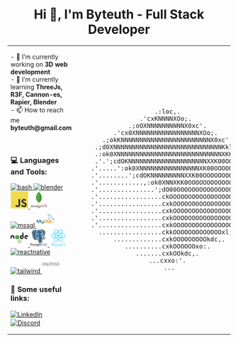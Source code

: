 <h1 align="center">Hi 👋, I'm Byteuth - Full Stack Developer</h1>


<table >
  <tr>
    <td>
      <p>
      </div>
<p align="left">
 - 🔭 I’m currently working on <strong>3D web development</strong> <br>
 - 🌱 I’m currently learning  <strong>ThreeJs, R3F, Cannon-es, Rapier, Blender</strong> <br>
 - 📫 How to reach me <strong>byteuth@gmail.com</strong>
</p>
<br>

<h3 align="left">💻 Languages and Tools:</h3>
<p align="left">
  <a href="https://www.gnu.org/software/bash/" target="_blank" rel="noreferrer">
    <img src="https://www.vectorlogo.zone/logos/gnu_bash/gnu_bash-icon.svg" alt="bash" width="40" height="40"/>
  </a>
  <a href="https://www.blender.org/" target="_blank" rel="noreferrer">
    <img src="https://download.blender.org/branding/community/blender_community_badge_white.svg" alt="blender" width="40" height="40"/>
  </a>
  <a href="https://developer.mozilla.org/en-US/docs/Web/JavaScript" target="_blank" rel="noreferrer">
    <img src="https://raw.githubusercontent.com/devicons/devicon/master/icons/javascript/javascript-original.svg" alt="javascript" width="40" height="40"/>
  </a>
  <a href="https://www.mongodb.com/" target="_blank" rel="noreferrer">
    <img src="https://raw.githubusercontent.com/devicons/devicon/master/icons/mongodb/mongodb-original-wordmark.svg" alt="mongodb" width="40" height="40"/>
  </a>
  <a href="https://www.microsoft.com/en-us/sql-server" target="_blank" rel="noreferrer">
    <img src="https://www.svgrepo.com/show/303229/microsoft-sql-server-logo.svg" alt="mssql" width="40" height="40"/>
  </a>
  <a href="https://www.mysql.com/" target="_blank" rel="noreferrer">
    <img src="https://raw.githubusercontent.com/devicons/devicon/master/icons/mysql/mysql-original-wordmark.svg" alt="mysql" width="40" height="40"/>
  </a>
  <a href="https://nodejs.org" target="_blank" rel="noreferrer">
    <img src="https://raw.githubusercontent.com/devicons/devicon/master/icons/nodejs/nodejs-original-wordmark.svg" alt="nodejs" width="40" height="40"/>
  </a>
  <a href="https://www.postgresql.org" target="_blank" rel="noreferrer">
    <img src="https://raw.githubusercontent.com/devicons/devicon/master/icons/postgresql/postgresql-original-wordmark.svg" alt="postgresql" width="40" height="40"/>
  </a>
  <a href="https://reactjs.org/" target="_blank" rel="noreferrer">
    <img src="https://raw.githubusercontent.com/devicons/devicon/master/icons/react/react-original-wordmark.svg" alt="react" width="40" height="40"/>
  </a>
  <a href="https://reactnative.dev/" target="_blank" rel="noreferrer">
    <img src="https://reactnative.dev/img/header_logo.svg" alt="reactnative" width="40" height="40"/>
  </a>
  <a href="https://tailwindcss.com/" target="_blank" rel="noreferrer">
    <img src="https://www.vectorlogo.zone/logos/tailwindcss/tailwindcss-icon.svg" alt="tailwind" width="40" height="40"/>
  </a>
  <a href="https://expressjs.com" target="_blank" rel="noreferrer">
    <img src="https://raw.githubusercontent.com/devicons/devicon/master/icons/express/express-original-wordmark.svg" alt="express" width="40" height="40"/>
  </a>
</p>

<h3 align="left">🔗 Some useful links:</h3>
<p align="left">
  <a href="https://www.linkedin.com/in/%F0%9F%8C%BB-francisco-shaul-1314b6172/" target="blank">
    <img align="center" src="https://img.shields.io/badge/LinkedIn-Connect-blue?style=for-the-badge&logo=linkedin" alt="LinkedIn"/>
  </a>
  <a href="https://discord.gg/GFhnDAVUC4" target="blank">
    <img align="center" src="https://img.shields.io/badge/Discord-Join%20Me-7289DA?style=for-the-badge&logo=discord" alt="Discord"/>
  </a>
</p>


  </p>
  </td>
  <td>
    <pre><p align="center">
                    .:loc,.                     
                .'cxKNNNNXOo;.                  
             .;oOXNNNNNNNNNNX0xc'.              
         .'cx0XNNNNNNNNNNNNNNNNNXOo;.           
      .;okKNNNNNNNNNNNNNNNNNNNNNNNNX0xc'.       
   .;d0XNNNNNNNNNNNNNNNNNNNNNNNNNNNNNKkl'     
   .:ok0XNNNNNNNNNNNNNNNNNNNNNNNNNNNNXKKd.    
   .'.';cdOKNNNNNNNNNNNNNNNNNNNNNXXK00OOo.    
   .'.....':ok0XNNNNNNNNNNNNNNNNXK00OOOOOOo.    
   .'........';cdOKNNNNNNNNNXXK00OOOOOOOOOo.    
   .'............,:ok0XNNXKK0OOOOOOOOOOOOOo.    
   .'...............';dO00OOOOOOOOOOOOOOOOo.    
   .'.................ckOOOOOOOOOOOOOOOOOOo.    
   .'.................cxkOOOOOOOOOOOOOOOOOo.    
   .'.................cxkOOOOOOOOOOOOOOOOOo.    
   .'.................cxkOOOOOOOOOOOOOOOOOo.    
   .'.................cxkOOOOOOOOOOOOOOOOkc.    
     .................ckkOOOOOOOOOOOOOxl;.      
         .............cxkOOOOOOOOOkdc,.         
            ..........cxkOOOOOOxo:.             
               .......cxkOOkdc,.                
                   ...cxxo:'.                    
...
  </p></pre>
  </td>
  </tr>
</table>

